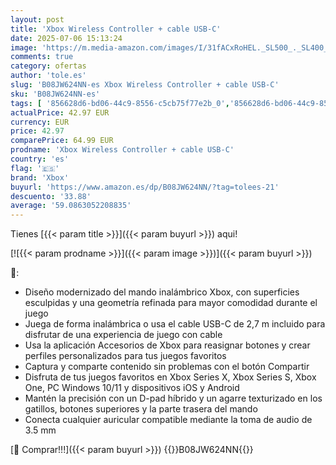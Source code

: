 ```yaml
---
layout: post
title: 'Xbox Wireless Controller + cable USB-C'
date: 2025-07-06 15:13:24
image: 'https://m.media-amazon.com/images/I/31fACxRoHEL._SL500_._SL400_.jpg'
comments: true
category: ofertas
author: 'tole.es'
slug: 'B08JW624NN-es Xbox Wireless Controller + cable USB-C'
sku: 'B08JW624NN-es'
tags: [ '856628d6-bd06-44c9-8556-c5cb75f77e2b_0','856628d6-bd06-44c9-8556-c5cb75f77e2b_3701','Accesorios','Accesorios para Xbox Series X y S','Arborist Merchandising Root','Hardware y juegos para Xbox Series X y S','Mandos y controles para Xbox Series X y S','Self Service','Special Features Stores','Videojuegos','xbox','🇪🇸', ]
actualPrice: 42.97 EUR
currency: EUR
price: 42.97
comparePrice: 64.99 EUR
prodname: 'Xbox Wireless Controller + cable USB-C'
country: 'es'
flag: '🇪🇸'
brand: 'Xbox'
buyurl: 'https://www.amazon.es/dp/B08JW624NN/?tag=tolees-21'
descuento: '33.88'
average: '59.0863052208835'
---
```


Tienes [{{< param title >}}]({{< param buyurl >}}) aqui!

[![{{< param prodname >}}]({{< param image >}})]({{< param buyurl >}})

🔎:

- Diseño modernizado del mando inalámbrico Xbox, con superficies esculpidas y una geometría refinada para mayor comodidad durante el juego
- Juega de forma inalámbrica o usa el cable USB-C de 2,7 m incluido para disfrutar de una experiencia de juego con cable
- Usa la aplicación Accesorios de Xbox para reasignar botones y crear perfiles personalizados para tus juegos favoritos
- Captura y comparte contenido sin problemas con el botón Compartir
- Disfruta de tus juegos favoritos en Xbox Series X, Xbox Series S, Xbox One, PC Windows 10/11 y dispositivos iOS y Android
- Mantén la precisión con un D-pad híbrido y un agarre texturizado en los gatillos, botones superiores y la parte trasera del mando
- Conecta cualquier auricular compatible mediante la toma de audio de 3.5 mm

[🛒 Comprar!!!]({{< param buyurl >}})
{{<world>}}B08JW624NN{{</world>}}
